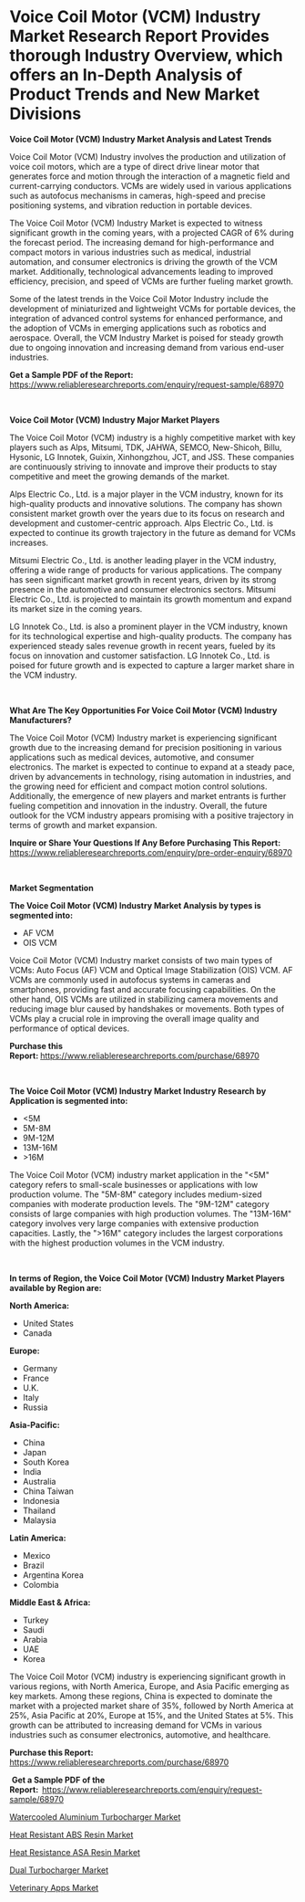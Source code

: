 <p><h1>Voice Coil Motor (VCM) Industry Market Research Report Provides thorough Industry Overview, which offers an In-Depth Analysis of Product Trends and New Market Divisions</h1></p><p><strong>Voice Coil Motor (VCM) Industry Market Analysis and Latest Trends</strong></p>
<p><p>Voice Coil Motor (VCM) Industry involves the production and utilization of voice coil motors, which are a type of direct drive linear motor that generates force and motion through the interaction of a magnetic field and current-carrying conductors. VCMs are widely used in various applications such as autofocus mechanisms in cameras, high-speed and precise positioning systems, and vibration reduction in portable devices.</p><p>The Voice Coil Motor (VCM) Industry Market is expected to witness significant growth in the coming years, with a projected CAGR of 6% during the forecast period. The increasing demand for high-performance and compact motors in various industries such as medical, industrial automation, and consumer electronics is driving the growth of the VCM market. Additionally, technological advancements leading to improved efficiency, precision, and speed of VCMs are further fueling market growth.</p><p>Some of the latest trends in the Voice Coil Motor Industry include the development of miniaturized and lightweight VCMs for portable devices, the integration of advanced control systems for enhanced performance, and the adoption of VCMs in emerging applications such as robotics and aerospace. Overall, the VCM Industry Market is poised for steady growth due to ongoing innovation and increasing demand from various end-user industries.</p></p>
<p><strong>Get a Sample PDF of the Report:&nbsp;</strong> <a href="https://www.reliableresearchreports.com/enquiry/request-sample/68970">https://www.reliableresearchreports.com/enquiry/request-sample/68970</a></p>
<p>&nbsp;</p>
<p><strong>Voice Coil Motor (VCM) Industry Major Market Players</strong></p>
<p><p>The Voice Coil Motor (VCM) industry is a highly competitive market with key players such as Alps, Mitsumi, TDK, JAHWA, SEMCO, New-Shicoh, Billu, Hysonic, LG Innotek, Guixin, Xinhongzhou, JCT, and JSS. These companies are continuously striving to innovate and improve their products to stay competitive and meet the growing demands of the market.</p><p>Alps Electric Co., Ltd. is a major player in the VCM industry, known for its high-quality products and innovative solutions. The company has shown consistent market growth over the years due to its focus on research and development and customer-centric approach. Alps Electric Co., Ltd. is expected to continue its growth trajectory in the future as demand for VCMs increases.</p><p>Mitsumi Electric Co., Ltd. is another leading player in the VCM industry, offering a wide range of products for various applications. The company has seen significant market growth in recent years, driven by its strong presence in the automotive and consumer electronics sectors. Mitsumi Electric Co., Ltd. is projected to maintain its growth momentum and expand its market size in the coming years.</p><p>LG Innotek Co., Ltd. is also a prominent player in the VCM industry, known for its technological expertise and high-quality products. The company has experienced steady sales revenue growth in recent years, fueled by its focus on innovation and customer satisfaction. LG Innotek Co., Ltd. is poised for future growth and is expected to capture a larger market share in the VCM industry.</p></p>
<p>&nbsp;</p>
<p><strong>What Are The Key Opportunities For Voice Coil Motor (VCM) Industry Manufacturers?</strong></p>
<p><p>The Voice Coil Motor (VCM) Industry market is experiencing significant growth due to the increasing demand for precision positioning in various applications such as medical devices, automotive, and consumer electronics. The market is expected to continue to expand at a steady pace, driven by advancements in technology, rising automation in industries, and the growing need for efficient and compact motion control solutions. Additionally, the emergence of new players and market entrants is further fueling competition and innovation in the industry. Overall, the future outlook for the VCM industry appears promising with a positive trajectory in terms of growth and market expansion.</p></p>
<p><strong>Inquire or Share Your Questions If Any Before Purchasing This Report:</strong> <a href="https://www.reliableresearchreports.com/enquiry/pre-order-enquiry/68970">https://www.reliableresearchreports.com/enquiry/pre-order-enquiry/68970</a></p>
<p>&nbsp;</p>
<p><strong>Market Segmentation</strong></p>
<p><strong>The Voice Coil Motor (VCM) Industry Market Analysis by types is segmented into:</strong></p>
<p><ul><li>AF VCM</li><li>OIS VCM</li></ul></p>
<p><p>Voice Coil Motor (VCM) Industry market consists of two main types of VCMs: Auto Focus (AF) VCM and Optical Image Stabilization (OIS) VCM. AF VCMs are commonly used in autofocus systems in cameras and smartphones, providing fast and accurate focusing capabilities. On the other hand, OIS VCMs are utilized in stabilizing camera movements and reducing image blur caused by handshakes or movements. Both types of VCMs play a crucial role in improving the overall image quality and performance of optical devices.</p></p>
<p><strong>Purchase this Report:&nbsp;</strong><a href="https://www.reliableresearchreports.com/purchase/68970">https://www.reliableresearchreports.com/purchase/68970</a></p>
<p>&nbsp;</p>
<p><strong>The Voice Coil Motor (VCM) Industry Market Industry Research by Application is segmented into:</strong></p>
<p><ul><li><5M</li><li>5M-8M</li><li>9M-12M</li><li>13M-16M</li><li>>16M</li></ul></p>
<p><p>The Voice Coil Motor (VCM) industry market application in the "<5M" category refers to small-scale businesses or applications with low production volume. The "5M-8M" category includes medium-sized companies with moderate production levels. The "9M-12M" category consists of large companies with high production volumes. The "13M-16M" category involves very large companies with extensive production capacities. Lastly, the ">16M" category includes the largest corporations with the highest production volumes in the VCM industry.</p></p>
<p>&nbsp;</p>
<p><strong>In terms of Region, the Voice Coil Motor (VCM) Industry Market Players available by Region are:</strong></p>
<p>
    <p> <strong> North America: </strong>
        <ul>
            <li>United States</li>
            <li>Canada</li>
        </ul>
        </p> 
    <p> <strong> Europe: </strong>
        <ul>
            <li>Germany</li>
            <li>France</li>
            <li>U.K.</li>
            <li>Italy</li>
            <li>Russia</li>
        </ul>
        </p> 
    <p> <strong> Asia-Pacific: </strong>
        <ul>
            <li>China</li>
            <li>Japan</li>
            <li>South Korea</li>
            <li>India</li>
            <li>Australia</li>
            <li>China Taiwan</li>
            <li>Indonesia</li>
            <li>Thailand</li>
            <li>Malaysia</li>
        </ul>
        </p> 
    <p> <strong> Latin America: </strong>
        <ul>
            <li>Mexico</li>
            <li>Brazil</li>
            <li>Argentina Korea</li>
            <li>Colombia</li>
        </ul>
        </p> 
    <p> <strong> Middle East & Africa: </strong>
        <ul>
            <li>Turkey</li>
            <li>Saudi</li>
            <li>Arabia</li>
            <li>UAE</li>
            <li>Korea</li>
        </ul>
    </p>
    </p>
<p><p>The Voice Coil Motor (VCM) industry is experiencing significant growth in various regions, with North America, Europe, and Asia Pacific emerging as key markets. Among these regions, China is expected to dominate the market with a projected market share of 35%, followed by North America at 25%, Asia Pacific at 20%, Europe at 15%, and the United States at 5%. This growth can be attributed to increasing demand for VCMs in various industries such as consumer electronics, automotive, and healthcare.</p></p>
<p><strong>Purchase this Report: </strong><a href="https://www.reliableresearchreports.com/purchase/68970">https://www.reliableresearchreports.com/purchase/68970</a></p>
<p>&nbsp;<strong>Get a Sample PDF of the Report:&nbsp;&nbsp;</strong><a href="https://www.reliableresearchreports.com/enquiry/request-sample/68970">https://www.reliableresearchreports.com/enquiry/request-sample/68970</a></p>
<p><strong></strong></p>
<p><p><a href="https://natural-crush-b99.notion.site/Watercooled-Aluminium-Turbocharger-Market-Insights-Market-Players-and-Forecast-Till-2031-9efb17edd83a435c980115eef85ff534">Watercooled Aluminium Turbocharger Market</a></p><p><a href="https://view.publitas.com/reportprime-1/heat-resistant-abs-resin-market-offers-provide-insightful-data-for-the-time-period-from-2024-to-2031-and-also-provide-analysis-based-on-application-type-and-region/">Heat Resistant ABS Resin Market</a></p><p><a href="https://view.publitas.com/reportprime-1/heat-resistance-asa-resin-market-size-growth-and-forecast-from-2024-2031/">Heat Resistance ASA Resin Market</a></p><p><a href="https://gamy-alyssum-396.notion.site/Dual-Turbocharger-Market-Research-Report-Unlocks-Analysis-on-the-Market-Financial-Status-Market-Siz-4dc72532463f454d8402134541fc84e0">Dual Turbocharger Market</a></p><p><a href="https://github.com/brentleyjimmiealvaradoz4l1rea/Market-Research-Report-List-1/blob/main/veterinary-apps-market.md">Veterinary Apps Market</a></p></p>